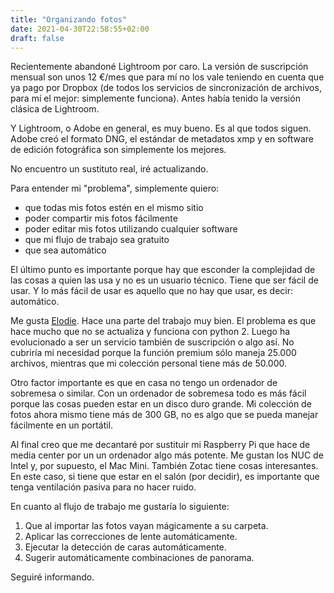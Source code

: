 ```yaml
---
title: "Organizando fotos"
date: 2021-04-30T22:58:55+02:00
draft: false 
---
```


Recientemente abandoné Lightroom por caro. La versión de suscripción mensual son unos 12 €/mes que para mí no los vale teniendo en cuenta que ya pago por Dropbox (de todos los servicios de sincronización de archivos, para mí el mejor: simplemente funciona). Antes había tenido la versión clásica de Lightroom.

Y Lightroom, o Adobe en general, es muy bueno. Es al que todos siguen. Adobe creó el formato DNG, el estándar de metadatos xmp y en software de edición fotográfica son simplemente los mejores.

No encuentro un sustituto real, iré actualizando.

Para entender mi "problema", simplemente quiero:
- que todas mis fotos estén en el mismo sitio
- poder compartir mis fotos fácilmente
- poder editar mis fotos utilizando cualquier software
- que mi flujo de trabajo sea gratuito
- que sea automático

El último punto es importante porque hay que esconder la complejidad de las cosas a quien las usa y no es un usuario técnico. Tiene que ser fácil de usar. Y lo más fácil de usar es aquello que no hay que usar, es decir: automático.

Me gusta [Elodie](http://getelodie.com/). Hace una parte del trabajo muy bien. El problema es que hace mucho que no se actualiza y funciona con python 2. Luego ha evolucionado a ser un servicio también de suscripción o algo así. No cubriría mi necesidad porque la función premium sólo maneja 25.000 archivos, mientras que mi colección personal tiene más de 50.000.

Otro factor importante es que en casa no tengo un ordenador de sobremesa o similar. Con un ordenador de sobremesa todo es más fácil porque las cosas pueden estar en un disco duro grande. Mi colección de fotos ahora mismo tiene más de 300 GB, no es algo que se pueda manejar fácilmente en un portátil.

Al final creo que me decantaré por sustituir mi Raspberry Pi que hace de media center por un un ordenador algo más potente. Me gustan los NUC de Intel y, por supuesto, el Mac Mini. También Zotac tiene cosas interesantes. En este caso, si tiene que estar en el salón (por decidir), es importante que tenga ventilación pasiva para no hacer ruido.

En cuanto al flujo de trabajo me gustaría lo siguiente:

1. Que al importar las fotos vayan mágicamente a su carpeta.
2. Aplicar las correcciones de lente automáticamente.
3. Ejecutar la detección de caras automáticamente.
4. Sugerir automáticamente combinaciones de panorama.

Seguiré informando.
